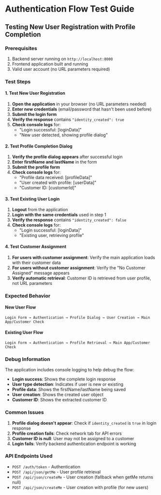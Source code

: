 # Authentication Flow Test Guide

## Testing New User Registration with Profile Completion

### Prerequisites
1. Backend server running on `http://localhost:8000`
2. Frontend application built and running
3. Valid user account (no URL parameters required)

### Test Steps

#### 1. Test New User Registration
1. **Open the application** in your browser (no URL parameters needed)
2. **Enter new credentials** (email/password that hasn't been used before)
3. **Submit the login form**
4. **Verify the response** contains `"identity_created": true`
5. **Check console logs** for:
   - "Login successful: [loginData]"
   - "New user detected, showing profile dialog"

#### 2. Test Profile Completion Dialog
1. **Verify the profile dialog appears** after successful login
2. **Enter firstName and lastName** in the form
3. **Submit the profile form**
4. **Check console logs** for:
   - "Profile data received: [profileData]"
   - "User created with profile: [userData]"
   - "Customer ID: [customerId]"

#### 3. Test Existing User Login
1. **Logout** from the application
2. **Login with the same credentials** used in step 1
3. **Verify the response** contains `"identity_created": false`
4. **Check console logs** for:
   - "Login successful: [loginData]"
   - "Existing user, retrieving profile"

#### 4. Test Customer Assignment
1. **For users with customer assignment**: Verify the main application loads with their customer data
2. **For users without customer assignment**: Verify the "No Customer Assigned" message appears
3. **Verify automatic retrieval**: Customer ID is retrieved from user profile, not URL parameters

### Expected Behavior

#### New User Flow
```
Login Form → Authentication → Profile Dialog → User Creation → Main App/Customer Check
```

#### Existing User Flow
```
Login Form → Authentication → Profile Retrieval → Main App/Customer Check
```

### Debug Information

The application includes console logging to help debug the flow:

- **Login success**: Shows the complete login response
- **User type detection**: Indicates if user is new or existing
- **Profile data**: Shows the firstName/lastName being saved
- **User creation**: Shows the created user object
- **Customer ID**: Shows the extracted customer ID

### Common Issues

1. **Profile dialog doesn't appear**: Check if `identity_created` is `true` in login response
2. **Profile creation fails**: Check network tab for API errors
3. **Customer ID is null**: User may not be assigned to a customer
4. **Login fails**: Verify backend authentication endpoint is working

### API Endpoints Used

- `POST /auth/token` - Authentication
- `POST /api/json/getMe` - User profile retrieval
- `POST /api/json/createMe` - User creation (fallback when getMe returns null)
- `POST /api/json/createMe` - User creation with profile (for new users)
